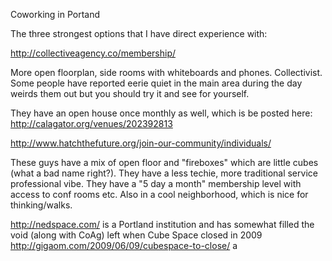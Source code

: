 Coworking in Portand

The three strongest options that I have direct experience with:

http://collectiveagency.co/membership/

More open floorplan, side rooms with whiteboards and phones. Collectivist. Some people have reported eerie quiet in the main area during the day weirds them out but you should try it and see for yourself.

They have an open house once monthly as well, which is be posted here: http://calagator.org/venues/202392813

http://www.hatchthefuture.org/join-our-community/individuals/

These guys have a mix of open floor and "fireboxes" which are little cubes (what a bad name right?). They have a less techie, more traditional service professional vibe. They have a "5 day a month" membership level with access to conf rooms etc. Also in a cool neighborhood, which is nice for thinking/walks.

http://nedspace.com/  is a Portland institution and has somewhat filled the void (along with CoAg) left when Cube Space closed in 2009 http://gigaom.com/2009/06/09/cubespace-to-close/
a